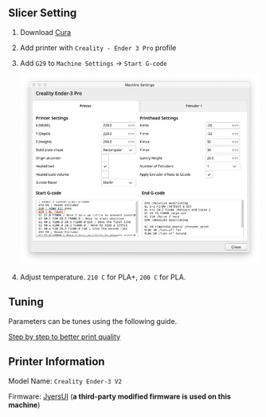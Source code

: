 ## Slicer Setting

1. Download [Cura](https://ultimaker.com/software/ultimaker-cura)

2. Add printer with `Creality - Ender 3 Pro` profile

3. Add `G29` to `Machine Settings` -> `Start G-code`

   ![](media/ender3v2-bltouch-gcode.png)

4. Adjust temperature. `210 C` for PLA+, `200 C` for PLA.



## Tuning

Parameters can be tunes using the following guide.

[Step by step to better print quality](https://teachingtechyt.github.io/calibration.html)



## Printer Information

Model Name: `Creality Ender-3 V2`

Firmware: [JyersUI](https://github.com/Jyers/Marlin) (__a third-party modified firmware is used on this machine__)

